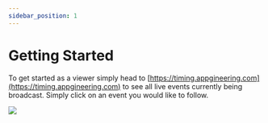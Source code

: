 ```yaml
---
sidebar_position: 1
---
```


# Getting Started

To get started as a viewer simply head to [https://timing.appgineering.com](https://timing.appgineering.com) to see all
live events currently being broadcast. Simply click on an event you would like to follow.

![](/img/lt-room-grid.png)
